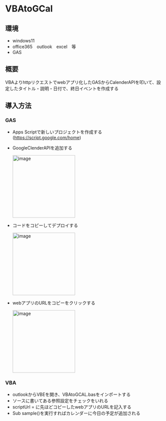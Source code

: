 
# VBAtoGCal

## 環境
* windows11
* office365　outlook　excel　等
* GAS

## 概要
VBAよりhttpリクエストでwebアプリ化したGASからCalenderAPIを叩いて、設定したタイトル・説明・日付で、終日イベントを作成する

## 導入方法
### GAS
* Apps Scriptで新しいプロジェクトを作成する(https://script.google.com/home)
* GoogleClenderAPIを追加する

  <img width="200" alt="image" src="https://github.com/kuma6082/VBAtoGCal/assets/89393398/6222d70b-d0ea-41a4-bc29-69745e32aad8">

* コードをコピーしてデプロイする
  
  <img width="200" alt="image" src="https://github.com/kuma6082/VBAtoGCal/assets/89393398/059edac3-30bc-462b-a975-41027d28fc10">

* webアプリのURLをコピーをクリックする

  <img width="200" alt="image" src="https://github.com/kuma6082/VBAtoGCal/assets/89393398/fad16d01-0a0d-4976-8703-5b9d47c6bb93">


### VBA

* outlookからVBEを開き、VBAtoGCAL.basをインポートする
* ソースに書いてある参照設定をチェックをいれる
* scriptUrl = に先ほどコピーしたwebアプリのURLを記入する
* Sub sample()を実行すればカレンダーに今日の予定が追加される




